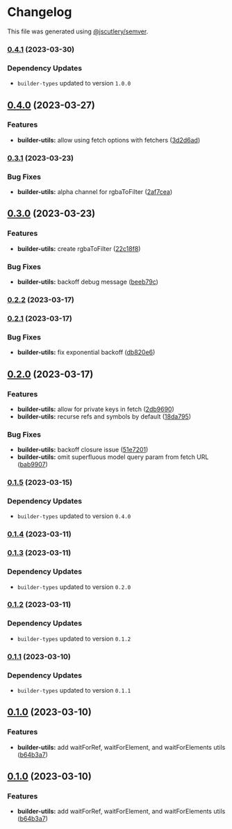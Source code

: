 # Changelog

This file was generated using [@jscutlery/semver](https://github.com/jscutlery/semver).

### [0.4.1](https://github.com/buildquick/buildquick/compare/builder-utils-0.4.0...builder-utils-0.4.1) (2023-03-30)

### Dependency Updates

* `builder-types` updated to version `1.0.0`
## [0.4.0](https://github.com/buildquick/buildquick/compare/builder-utils-0.3.1...builder-utils-0.4.0) (2023-03-27)


### Features

* **builder-utils:** allow using fetch options with fetchers ([3d2d6ad](https://github.com/buildquick/buildquick/commit/3d2d6ad57675273519a8c309fd59944250095401))

### [0.3.1](https://github.com/buildquick/buildquick/compare/builder-utils-0.3.0...builder-utils-0.3.1) (2023-03-23)


### Bug Fixes

* **builder-utils:** alpha channel for rgbaToFilter ([2af7cea](https://github.com/buildquick/buildquick/commit/2af7cea8a50057364dece784c8165950b3808a93))

## [0.3.0](https://github.com/buildquick/buildquick/compare/builder-utils-0.2.2...builder-utils-0.3.0) (2023-03-23)


### Features

* **builder-utils:** create rgbaToFilter ([22c18f8](https://github.com/buildquick/buildquick/commit/22c18f887d0b838d0b9c34929b4be45f7280dea3))


### Bug Fixes

* **builder-utils:** backoff debug message ([beeb79c](https://github.com/buildquick/buildquick/commit/beeb79c273472d95408638e1974d78d8a7a883d2))

### [0.2.2](https://github.com/buildquick/buildquick/compare/builder-utils-0.2.1...builder-utils-0.2.2) (2023-03-17)

### [0.2.1](https://github.com/buildquick/buildquick/compare/builder-utils-0.2.0...builder-utils-0.2.1) (2023-03-17)


### Bug Fixes

* **builder-utils:** fix exponential backoff ([db820e6](https://github.com/buildquick/buildquick/commit/db820e66944ba7e488f343cc7d5f6dcfd1a4981c))

## [0.2.0](https://github.com/buildquick/buildquick/compare/builder-utils-0.1.5...builder-utils-0.2.0) (2023-03-17)


### Features

* **builder-utils:** allow for private keys in fetch ([2db9690](https://github.com/buildquick/buildquick/commit/2db96905c6508c0733a116420f4bc927c58f5f54))
* **builder-utils:** recurse refs and symbols by default ([18da795](https://github.com/buildquick/buildquick/commit/18da7953b510d584fb29b0d47eefc5555b803dd1))


### Bug Fixes

* **builder-utils:** backoff closure issue ([51e7201](https://github.com/buildquick/buildquick/commit/51e7201ea162b03908a4ed4fc180896f4e8818d6))
* **builder-utils:** omit superfluous model query param from fetch URL ([bab9907](https://github.com/buildquick/buildquick/commit/bab9907d0f068f98f265e5dfb878b1b3c04eb502))

### [0.1.5](https://github.com/buildquick/buildquick/compare/builder-utils-0.1.4...builder-utils-0.1.5) (2023-03-15)

### Dependency Updates

* `builder-types` updated to version `0.4.0`
### [0.1.4](https://github.com/buildquick/buildquick/compare/builder-utils-0.1.3...builder-utils-0.1.4) (2023-03-11)

### [0.1.3](https://github.com/buildquick/buildquick/compare/builder-utils-0.1.2...builder-utils-0.1.3) (2023-03-11)

### Dependency Updates

* `builder-types` updated to version `0.2.0`
### [0.1.2](https://github.com/buildquick/buildquick/compare/builder-utils-0.1.1...builder-utils-0.1.2) (2023-03-11)

### Dependency Updates

* `builder-types` updated to version `0.1.2`
### [0.1.1](https://github.com/buildquick/buildquick/compare/builder-utils-0.1.0...builder-utils-0.1.1) (2023-03-10)

### Dependency Updates

* `builder-types` updated to version `0.1.1`
## [0.1.0](https://github.com/buildquick/buildquick/compare/builder-utils-0.0.6...builder-utils-0.1.0) (2023-03-10)


### Features

* **builder-utils:** add waitForRef, waitForElement, and waitForElements utils ([b64b3a7](https://github.com/buildquick/buildquick/commit/b64b3a78e8f387827d9aacc016f845afb2e27793))

## [0.1.0](https://github.com/buildquick/buildquick/compare/builder-utils-0.0.6...builder-utils-0.1.0) (2023-03-10)


### Features

* **builder-utils:** add waitForRef, waitForElement, and waitForElements utils ([b64b3a7](https://github.com/buildquick/buildquick/commit/b64b3a78e8f387827d9aacc016f845afb2e27793))
